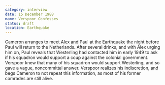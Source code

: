 ```yaml
---
category: interview
date: 15 December 1988
name: Verspoor Confesses
status: draft
location: Earthquake
---
```

Cameron arranges to meet Alex and Paul at the
Earthquake the night before Paul will return to the Netherlands. After
several drinks, and with Alex urging him on, Paul reveals that
Westerling had contacted him in early 1949 to ask if his squadron would
support a coup against the colonial government. Verspoor knew that many
of his squadron would support Westerling, and so gave a vague,
noncommittal answer. Verspoor realizes his indiscretion, and begs
Cameron to not repeat this information, as most of his former comrades
are still alive.
